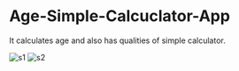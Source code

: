 # Age-Simple-Calcuclator-App

It calculates age and also has qualities of simple
calculator.


![s1](https://github.com/UmangDAVDA/Age-Simple-Calcuclator-App/assets/69191929/96ed9515-69d8-4090-9b0f-3d4fc4feac4e)
![s2](https://github.com/UmangDAVDA/Age-Simple-Calcuclator-App/assets/69191929/1f0bd61d-6eec-4a4b-ab56-81c154b3ed6e)

